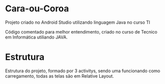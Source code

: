 # Cara-ou-Coroa
Projeto criado no Android Studio utilizando linguagem Java no curso TI

Código comentado para melhor entendimento, criado no curso de Tecnico em Informática utiliando JAVA.

# Estrutura
Estrutura do projeto, formado por 3 activitys, sendo uma funcionando como carregamento, todas as telas são em Relative Layout.
